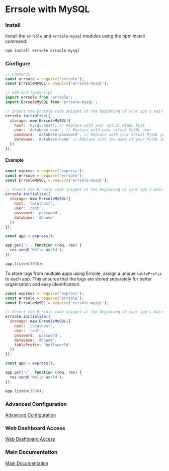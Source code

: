 # Errsole with MySQL

### Install

Install the `errsole` and `errsole-mysql` modules using the npm install command:

```bash
npm install errsole errsole-mysql
```

### Configure

```javascript
// CommonJS
const errsole = require('errsole');
const ErrsoleMySQL = require('errsole-mysql');
```

```javascript
// ESM and TypeScript
import errsole from 'errsole';
import ErrsoleMySQL from 'errsole-mysql';
```

```javascript
// Insert the Errsole code snippet at the beginning of your app's main file
errsole.initialize({
  storage: new ErrsoleMySQL({
    host: 'mysql-host', // Replace with your actual MySQL host
    user: 'database-user', // Replace with your actual MySQL user
    password: 'database-password', // Replace with your actual MySQL password
    database: 'database-name' // Replace with the name of your MySQL database
  })
});
```

#### Example

```javascript
const express = require('express');
const errsole = require('errsole');
const ErrsoleMySQL = require('errsole-mysql');

// Insert the Errsole code snippet at the beginning of your app's main file
errsole.initialize({
  storage: new ErrsoleMySQL({
    host: 'localhost',
    user: 'root',
    password: 'password',
    database: 'dbname'
  })
});

const app = express();

app.get('/', function (req, res) {
  res.send('Hello World');
});

app.listen(3000);
```

To store logs from multiple apps using Errsole, assign a unique `tablePrefix` to each app. This ensures that the logs are stored separately for better organization and easy identification.

```javascript
const express = require('express');
const errsole = require('errsole');
const ErrsoleMySQL = require('errsole-mysql');

// Insert the Errsole code snippet at the beginning of your app's main file
errsole.initialize({
  storage: new ErrsoleMySQL({
    host: 'localhost',
    user: 'root',
    password: 'password',
    database: 'dbname',
    tablePrefix: 'helloworld'
  })
});

const app = express();

app.get('/', function (req, res) {
  res.send('Hello World');
});

app.listen(3000);
```

### Advanced Configuration

[Advanced Configuration](/docs/advanced-configuration.md)

### Web Dashboard Access

[Web Dashboard Access](/docs/web-dashboard-access.md)

### Main Documentation

[Main Documentation](/README.md)
